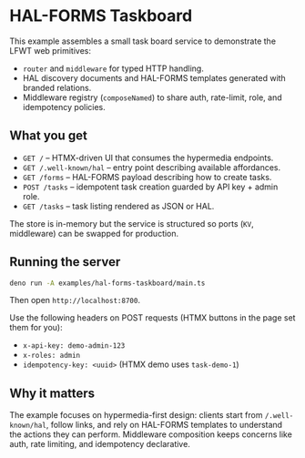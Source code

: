 # HAL-FORMS Taskboard

This example assembles a small task board service to demonstrate the LFWT web primitives:

- `router` and `middleware` for typed HTTP handling.
- HAL discovery documents and HAL-FORMS templates generated with branded relations.
- Middleware registry (`composeNamed`) to share auth, rate-limit, role, and idempotency policies.

## What you get

- `GET /` – HTMX-driven UI that consumes the hypermedia endpoints.
- `GET /.well-known/hal` – entry point describing available affordances.
- `GET /forms` – HAL-FORMS payload describing how to create tasks.
- `POST /tasks` – idempotent task creation guarded by API key + admin role.
- `GET /tasks` – task listing rendered as JSON or HAL.

The store is in-memory but the service is structured so ports (`KV`, middleware) can be swapped for
production.

## Running the server

```bash
deno run -A examples/hal-forms-taskboard/main.ts
```

Then open `http://localhost:8700`.

Use the following headers on POST requests (HTMX buttons in the page set them for you):

- `x-api-key: demo-admin-123`
- `x-roles: admin`
- `idempotency-key: <uuid>` (HTMX demo uses `task-demo-1`)

## Why it matters

The example focuses on hypermedia-first design: clients start from `/.well-known/hal`, follow links,
and rely on HAL-FORMS templates to understand the actions they can perform. Middleware composition
keeps concerns like auth, rate limiting, and idempotency declarative.
